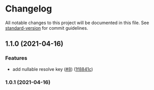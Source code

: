 # Changelog

All notable changes to this project will be documented in this file. See [standard-version](https://github.com/conventional-changelog/standard-version) for commit guidelines.

## 1.1.0 (2021-04-16)


### Features

* add nullable resolve key ([#8](https://github.com/joelbrinkley/NetStreams/issues/8)) ([1f8841c](https://github.com/joelbrinkley/NetStreams/commit/1f8841c0061528f354887766812b3586698ec82a))

### 1.0.1 (2021-04-16)
